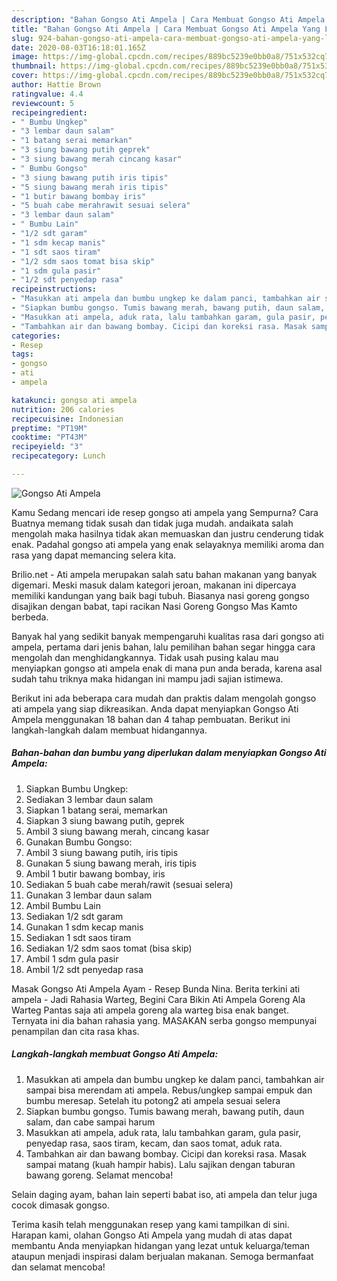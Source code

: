 ```yaml
---
description: "Bahan Gongso Ati Ampela | Cara Membuat Gongso Ati Ampela Yang Lezat"
title: "Bahan Gongso Ati Ampela | Cara Membuat Gongso Ati Ampela Yang Lezat"
slug: 924-bahan-gongso-ati-ampela-cara-membuat-gongso-ati-ampela-yang-lezat
date: 2020-08-03T16:18:01.165Z
image: https://img-global.cpcdn.com/recipes/889bc5239e0bb0a8/751x532cq70/gongso-ati-ampela-foto-resep-utama.jpg
thumbnail: https://img-global.cpcdn.com/recipes/889bc5239e0bb0a8/751x532cq70/gongso-ati-ampela-foto-resep-utama.jpg
cover: https://img-global.cpcdn.com/recipes/889bc5239e0bb0a8/751x532cq70/gongso-ati-ampela-foto-resep-utama.jpg
author: Hattie Brown
ratingvalue: 4.4
reviewcount: 5
recipeingredient:
- " Bumbu Ungkep"
- "3 lembar daun salam"
- "1 batang serai memarkan"
- "3 siung bawang putih geprek"
- "3 siung bawang merah cincang kasar"
- " Bumbu Gongso"
- "3 siung bawang putih iris tipis"
- "5 siung bawang merah iris tipis"
- "1 butir bawang bombay iris"
- "5 buah cabe merahrawit sesuai selera"
- "3 lembar daun salam"
- " Bumbu Lain"
- "1/2 sdt garam"
- "1 sdm kecap manis"
- "1 sdt saos tiram"
- "1/2 sdm saos tomat bisa skip"
- "1 sdm gula pasir"
- "1/2 sdt penyedap rasa"
recipeinstructions:
- "Masukkan ati ampela dan bumbu ungkep ke dalam panci, tambahkan air sampai bisa merendam ati ampela. Rebus/ungkep sampai empuk dan bumbu meresap. Setelah itu potong2 ati ampela sesuai selera"
- "Siapkan bumbu gongso. Tumis bawang merah, bawang putih, daun salam, dan cabe sampai harum"
- "Masukkan ati ampela, aduk rata, lalu tambahkan garam, gula pasir, penyedap rasa, saos tiram, kecam, dan saos tomat, aduk rata."
- "Tambahkan air dan bawang bombay. Cicipi dan koreksi rasa. Masak sampai matang (kuah hampir habis). Lalu sajikan dengan taburan bawang goreng. Selamat mencoba!"
categories:
- Resep
tags:
- gongso
- ati
- ampela

katakunci: gongso ati ampela 
nutrition: 206 calories
recipecuisine: Indonesian
preptime: "PT19M"
cooktime: "PT43M"
recipeyield: "3"
recipecategory: Lunch

---
```



![Gongso Ati Ampela](https://img-global.cpcdn.com/recipes/889bc5239e0bb0a8/751x532cq70/gongso-ati-ampela-foto-resep-utama.jpg)

Kamu Sedang mencari ide resep gongso ati ampela yang Sempurna? Cara Buatnya memang tidak susah dan tidak juga mudah. andaikata salah mengolah maka hasilnya tidak akan memuaskan dan justru cenderung tidak enak. Padahal gongso ati ampela yang enak selayaknya memiliki aroma dan rasa yang dapat memancing selera kita.

Brilio.net - Ati ampela merupakan salah satu bahan makanan yang banyak digemari. Meski masuk dalam kategori jeroan, makanan ini dipercaya memiliki kandungan yang baik bagi tubuh. Biasanya nasi goreng gongso disajikan dengan babat, tapi racikan Nasi Goreng Gongso Mas Kamto berbeda.

Banyak hal yang sedikit banyak mempengaruhi kualitas rasa dari gongso ati ampela, pertama dari jenis bahan, lalu pemilihan bahan segar hingga cara mengolah dan menghidangkannya. Tidak usah pusing kalau mau menyiapkan gongso ati ampela enak di mana pun anda berada, karena asal sudah tahu triknya maka hidangan ini mampu jadi sajian istimewa.


Berikut ini ada beberapa cara mudah dan praktis dalam mengolah gongso ati ampela yang siap dikreasikan. Anda dapat menyiapkan Gongso Ati Ampela menggunakan 18 bahan dan 4 tahap pembuatan. Berikut ini langkah-langkah dalam membuat hidangannya.

<!--inarticleads1-->

##### Bahan-bahan dan bumbu yang diperlukan dalam menyiapkan Gongso Ati Ampela:

1. Siapkan  Bumbu Ungkep:
1. Sediakan 3 lembar daun salam
1. Siapkan 1 batang serai, memarkan
1. Siapkan 3 siung bawang putih, geprek
1. Ambil 3 siung bawang merah, cincang kasar
1. Gunakan  Bumbu Gongso:
1. Ambil 3 siung bawang putih, iris tipis
1. Gunakan 5 siung bawang merah, iris tipis
1. Ambil 1 butir bawang bombay, iris
1. Sediakan 5 buah cabe merah/rawit (sesuai selera)
1. Gunakan 3 lembar daun salam
1. Ambil  Bumbu Lain
1. Sediakan 1/2 sdt garam
1. Gunakan 1 sdm kecap manis
1. Sediakan 1 sdt saos tiram
1. Sediakan 1/2 sdm saos tomat (bisa skip)
1. Ambil 1 sdm gula pasir
1. Ambil 1/2 sdt penyedap rasa


Masak Gongso Ati Ampela Ayam - Resep Bunda Nina. Berita terkini ati ampela - Jadi Rahasia Warteg, Begini Cara Bikin Ati Ampela Goreng Ala Warteg Pantas saja ati ampela goreng ala warteg bisa enak banget. Ternyata ini dia bahan rahasia yang. MASAKAN serba gongso mempunyai penampilan dan cita rasa khas. 

<!--inarticleads2-->

##### Langkah-langkah membuat Gongso Ati Ampela:

1. Masukkan ati ampela dan bumbu ungkep ke dalam panci, tambahkan air sampai bisa merendam ati ampela. Rebus/ungkep sampai empuk dan bumbu meresap. Setelah itu potong2 ati ampela sesuai selera
1. Siapkan bumbu gongso. Tumis bawang merah, bawang putih, daun salam, dan cabe sampai harum
1. Masukkan ati ampela, aduk rata, lalu tambahkan garam, gula pasir, penyedap rasa, saos tiram, kecam, dan saos tomat, aduk rata.
1. Tambahkan air dan bawang bombay. Cicipi dan koreksi rasa. Masak sampai matang (kuah hampir habis). Lalu sajikan dengan taburan bawang goreng. Selamat mencoba!


Selain daging ayam, bahan lain seperti babat iso, ati ampela dan telur juga cocok dimasak gongso. 

Terima kasih telah menggunakan resep yang kami tampilkan di sini. Harapan kami, olahan Gongso Ati Ampela yang mudah di atas dapat membantu Anda menyiapkan hidangan yang lezat untuk keluarga/teman ataupun menjadi inspirasi dalam berjualan makanan. Semoga bermanfaat dan selamat mencoba!
